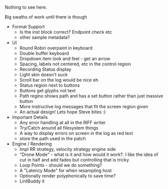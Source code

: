 Nothing to see here.

Big swaths of work until there is though

- Format Support
    - Is the inst block correct? Endpoint check etc
    - other sample metadata?
- UI
    - Round Robin overpaint in keyboard
    - Double buffer keyboard
    - Dropdown item look and feel - get an arrow
    - Spacing, labels not centered, etc in the control region
    - Recording Status display
    - Light skin doesn't suck
    - Scroll bar on the log would be nice eh
    - Status region next to buttons
    - Buttons get glyphs not text
    - Path regino shows path and has a set button rather than just massive button
    - More instructive log messages that fit the screen region given
    - An actual design! Lets hope Steve bites :)
- Important Details
    - Any error handling at all in the RIFF writer
    - Try/Catch around all filesystem things
    - A way to display errors on screen in the log as red text
    - store the path used in the patch
- Engine / Rendering
    - Impl RR strategy, velocity strategy engine side
    - "Drone Mode" - what is it and how would it work?. I like the idea of cut in
      half and add fades but controlling that is tricky
    - Loop Points - should we do something?
    - A "Latency Mode" for when resampling host
    - Optionally render polyphonically to save time?
    - LintBuddy it
